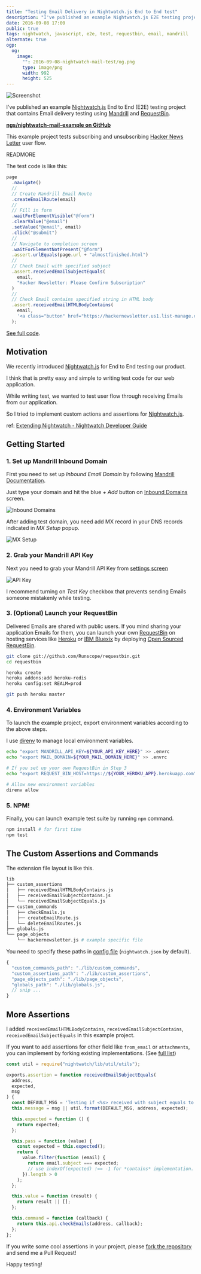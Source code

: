 ```yaml
---
title: "Testing Email Delivery in Nightwatch.js End to End test"
description: "I've published an example Nightwatch.js E2E testing project that contains Email delivery testing using Mandrill and RequestBin."
date: 2016-09-08 17:00
public: true
tags: nightwatch, javascript, e2e, test, requestbin, email, mandrill
alternate: true
ogp:
  og:
    image:
      "": 2016-09-08-nightwatch-mail-test/og.png
      type: image/png
      width: 992
      height: 525
---
```


![Screenshot](2016-09-08-nightwatch-mail-test/screen.gif)

I've published an example [Nightwatch.js] End to End (E2E) testing project that contains Email delivery testing using [Mandrill] and [RequestBin].

**[ngs/nightwatch-mail-example on GitHub]**

This example project tests subscribing and unsubscribing [Hacker News Letter] user flow.

READMORE

The test code is like this:

```js
page
  .navigate()
  //
  // Create Mandrill Email Route
  .createEmailRoute(email)
  //
  // Fill in form
  .waitForElementVisible("@form")
  .clearValue("@email")
  .setValue("@email", email)
  .click("@submit")
  //
  // Navigate to completion screen
  .waitForElementNotPresent("@form")
  .assert.urlEquals(page.url + "almostfinished.html")
  //
  // Check Email with specified subject
  .assert.receivedEmailSubjectEquals(
    email,
    "Hacker Newsletter: Please Confirm Subscription"
  )
  //
  // Check Email contains specified string in HTML body
  .assert.receivedEmailHTMLBodyContains(
    email,
    '<a class="button" href="https://hackernewsletter.us1.list-manage.com/subscribe/confirm?u='
  );
```

[See full code](https://github.com/ngs/nightwatch-mail-example/blob/master/tests/hackernewsletter.js).

## Motivation

We recently introduced [Nightwatch.js] for End to End testing our product.

I think that is pretty easy and simple to writing test code for our web application.

While writing test, we wanted to test user flow through receiving Emails from our application.

So I tried to implement custom actions and assertions for [Nightwatch.js].

ref: [Extending Nightwatch - Nightwatch Developer Guide](http://nightwatchjs.org/guide#extending)

## Getting Started

### 1. Set up Mandrill Inbound Domain

First you need to set up _Inbound Email Domain_ by following [Mandrill Documentation].

Just type your domain and hit the blue _+ Add_ button on [Inbound Domains] screen.

![Inbound Domains](2016-09-08-nightwatch-mail-test/inbound-domains.png)

After adding test domain, you need add MX record in your DNS records indicated in _MX Setup_ popup.

![MX Setup](2016-09-08-nightwatch-mail-test/mx-setup.png)

### 2. Grab your Mandrill API Key

Next you need to grab your Mandrill API Key from [settings screen]

![API Key](2016-09-08-nightwatch-mail-test/api-key.png)

I recommend turning on _Test Key_ checkbox that prevents sending Emails someone mistakenly while testing.

### 3. (Optional) Launch your RequestBin

Delivered Emails are shared with public users. If you mind sharing your application Emails for them, you can launch your own [RequestBin] on hosting services like [Heroku] or [IBM Bluexix] by deploying [Open Sourced RequestBin].

```sh
git clone git://github.com/Runscope/requestbin.git
cd requestbin

heroku create
heroku addons:add heroku-redis
heroku config:set REALM=prod

git push heroku master
```

### 4. Environment Variables

To launch the example project, export environment variables according to the above steps.

I use [direnv] to manage local environment variables.

```sh
echo "export MANDRILL_API_KEY=${YOUR_API_KEY_HERE}" >> .envrc
echo "export MAIL_DOMAIN=${YOUR_MAIL_DOMAIN_HERE}" >> .envrc

# If you set up your own RequestBin in Step 3
echo "export REQUEST_BIN_HOST=https://${YOUR_HEROKU_APP}.herokuapp.com" >> .envrc

# Allow new environment variables
direnv allow
```

### 5. NPM!

Finally, you can launch example test suite by running `npm` command.

```sh
npm install # for first time
npm test
```

## The Custom Assertions and Commands

The extension file layout is like this.

```sh
lib
├── custom_assertions
│   ├── receivedEmailHTMLBodyContains.js
│   ├── receivedEmailSubjectContains.js
│   └── receivedEmailSubjectEquals.js
├── custom_commands
│   ├── checkEmails.js
│   ├── createEmailRoute.js
│   └── deleteEmailRoutes.js
├── globals.js
└── page_objects
    └── hackernewsletter.js # example specific file
```

You need to specify these paths in [config file] (`nightwatch.json` by default).

```js
{
  "custom_commands_path": "./lib/custom_commands",
  "custom_assertions_path": "./lib/custom_assertions",
  "page_objects_path": "./lib/page_objects",
  "globals_path": "./lib/globals.js",
  // snip ...
}
```

## More Assertions

I added `receivedEmailHTMLBodyContains`, `receivedEmailSubjectContains`, `receivedEmailSubjectEquals` in this example project.

If you want to add assertions for other field like `from_email` or `attachments`, you can implement by forking existing implementations. (See [full list])

```js
const util = require("nightwatch/lib/util/utils");

exports.assertion = function receivedEmailSubjectEquals(
  address,
  expected,
  msg
) {
  const DEFAULT_MSG = 'Testing if <%s> received with subject equals to "%s".';
  this.message = msg || util.format(DEFAULT_MSG, address, expected);

  this.expected = function () {
    return expected;
  };

  this.pass = function (value) {
    const expected = this.expected();
    return (
      value.filter(function (email) {
        return email.subject === expected;
        // use indexOf(expected) !== -1 for *contains* implementation.
      }).length > 0
    );
  };

  this.value = function (result) {
    return result || [];
  };

  this.command = function (callback) {
    return this.api.checkEmails(address, callback);
  };
};
```

If you write some cool assertions in your project, please [fork the repository] and send me a Pull Request!

Happy testing!

[nightwatch.js]: http://nightwatchjs.org/
[ngs/nightwatch-mail-example on github]: https://github.com/ngs/nightwatch-mail-example
[hacker news letter]: http://www.hackernewsletter.com/
[mandrill]: https://mandrillapp.com/
[requestbin]: https://requestbin.com/
[mandrill documentation]: https://mandrill.zendesk.com/hc/en-us/articles/205583197-Inbound-Email-Processing-Overview#set-up-an-inbound-domain
[inbound domains]: https://mandrillapp.com/inbound
[settings screen]: https://mandrillapp.com/settings/index
[heroku]: https://www.heroku.com/
[ibm bluexix]: http://www.ibm.com/cloud-computing/bluemix/
[open sourced requestbin]: https://github.com/Runscope/requestbin
[direnv]: http://direnv.net/
[config file]: http://nightwatchjs.org/guide#settings-file
[full list]: https://mandrill.zendesk.com/hc/en-us/articles/205583197-Inbound-Email-Processing-Overview#inbound-events-format
[fork the repository]: https://github.com/ngs/nightwatch-mail-example/fork
